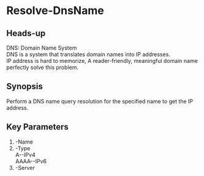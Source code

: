 # Resolve-DnsName 

## Heads-up
DNS: Domain Name System  
     DNS​​ is a system that translates domain names into IP addresses.  
	 IP address is hard to memorize, A reader-friendly, meaningful domain name perfectly solve this problem.  

## Synopsis
Perform a DNS name query resolution for the specified name to get the IP address.  


## Key Parameters 
1. -Name  
2. -Type  
   A--IPv4  
   AAAA--IPv6  
3. -Server  
